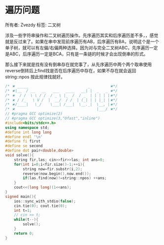 # 遍历问题

所有者: Zvezdy
标签: 二叉树

涉及一些字符串操作和二叉树遍历操作。先序遍历其实和后序遍历差不多，，感觉就是反过来了。如果在串中发现前序遍历有AB，后序遍历有BA，说明这个是一个单子树，就可以有左偏/右偏两种选择。因为对与完全二叉树ABC，先序遍历一定是ABC，后序遍历一定是BCA，只有是一条链的时候才会出现倒串的形式。

那么接下来就是找有没有倒串存在就完事了，从先序遍历中两个两个取串使用reverse倒转后上find找是否在后序遍历中存在，如果不存在就会返回 string::npos 按此规律找就好。

```cpp
/* ★ _____                           _         ★*/
/* ★|__  / __   __   ___   ____   __| |  _   _ ★*/
/* ★  / /  \ \ / /  / _ \ |_  /  / _  | | | | |★*/
/* ★ / /_   \ V /  |  __/  / /  | (_| | | |_| |★*/
/* ★/____|   \_/    \___| /___|  \__._|  \__, |★*/
/* ★                                     |___/ ★*/
// #pragma GCC optimize(2)
// #pragma GCC optimize(3,"Ofast","inline")
#include<bits/stdc++.h>
using namespace std;
#define int long long
#define endl '\n'
#define fi first
#define se second
#define dot pair<double,double>
void solve(){
    string fir,las; cin>>fir>>las; int ans=0;
    for(int i=0;i<fir.size()-1;++i){
        string now=fir.substr(i,2);
        reverse(now.begin(),now.end());
        if(las.find(now)!=string::npos) ++ans;
    }
    cout<<(long long)(1<<ans);
}
signed main(){
    ios::sync_with_stdio(false);
    cin.tie(0); cout.tie(0);
    int t=1;
    // cin >> t;
    while(t--){
        solve();
    }
    return 0;
}

```
